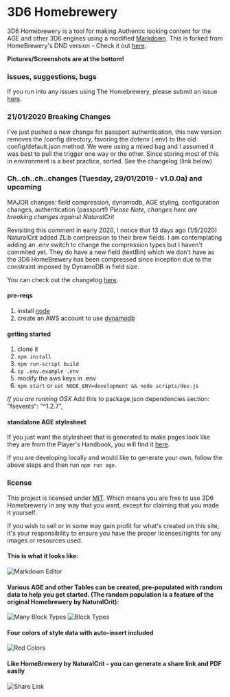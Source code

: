 # 3D6 Homebrewery
3D6 Homebrewery is a tool for making Authentic looking content for the AGE and other 3D6 engines using a modified [Markdown](https://github.com/adam-p/markdown-here/wiki/Markdown-Cheatsheet). This is forked from HomeBrewery's DND version - Check it out [here](https://homebrewery.naturalcrit.com).

**Pictures/Screenshots are at the bottom!**


### issues, suggestions, bugs
If you run into any issues using The Homebrewery, please submit an issue [here](/issues).

### 21/01/2020 Breaking Changes
I've just pushed a new change for passport authentication, this new version removes the /config directory, favoring the dotenv (.env) to the old config/default.json method. We were using a mixed bag and I assumed it was best to pull the trigger one way or the other. Since storing most of this in environment is a best practice, sorted. See the changelog (link below)

### Ch..ch..ch..changes (Tuesday, 29/01/2019 - v1.0.0a) and upcoming
MAJOR changes: field compression, dynamodb, AGE styling, configuration changes, authentication (passport!)
_*Please Note, changes here are breaking changes against NaturalCrit*_

Revisiting this comment in early 2020, I notice that 13 days ago (1/5/2020) NaturalCrit added ZLib compression to their
brew fields. I am contemplating adding an .env switch to change the compression types but I haven't commited yet. They 
do have a new field (textBin) which we don't have as the 3D6 HomeBrewery has been compressed since inception due to the
constraint imposed by DynamoDB in field size.

You can check out the changelog [here](https://github.com/LimpingNinja/age-homebrewery/blob/master/changelog.md).

#### pre-reqs
1. install [node](https://nodejs.org/en/)
1. create an AWS account to use [dynamodb](https://aws.amazon.com/dynamodb/)

#### getting started
1. clone it
1. `npm install`
1. `npm run-script build`
1. `cp .env.example .env`
1. modify the aws keys in .env
1. `npm start` or `set NODE_ENV=development && node scripts/dev.js`

*If you are running OSX* Add this to package.json dependencies section:  "fsevents": "^1.2.7",

#### standalone AGE stylesheet
If you just want the stylesheet that is generated to make pages look like they are from the Player's Handbook, you will find it [here](https://github.com/LimpingNinja/age-homebrewery/blob/master/age.standalone.css).

If you are developing locally and would like to generate your own, follow the above steps and then run `npm run age`.

### license

This project is licensed under [MIT](./license). Which means you are free to use 3D6 Homebrewery in any way that you want, except for claiming that you made it yourself.

If you wish to sell or in some way gain profit for what's created on this site, it's your responsibility to ensure you have the proper licenses/rights for any images or resources used.

#### This is what it looks like:
![Markdown Editor](https://i.imgur.com/WhUOhKB.png)

#### Various AGE and other Tables can be created, pre-populated with random data to help you get started. (The random population is a feature of the original Homebrewery by NaturalCrit):
![Many Block Types](https://i.imgur.com/IXTH5VE.png)
![Block Types](https://i.imgur.com/jOCXsGH.png)

#### Four colors of style data with auto-insert included
![Red Colors](https://i.imgur.com/RPTSNxW.png)

#### Like HomeBrewery by NaturalCrit - you can generate a share link and PDF easily
![Share Link](https://i.imgur.com/Lvf51Mi.png)
